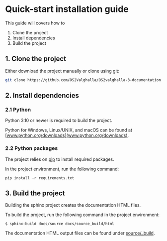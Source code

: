 # Quick-start installation guide
This guide will covers how to
1. Clone the project
2. Install dependencies
3. Build the project

## 1. Clone the project
Either download the project manually or clone using git:
```bash
git clone https://github.com/OS2Valghalla/OS2valghalla-3-documentation.git
```
## 2. Install dependencies
### 2.1 Python
Python 3.10 or newer is required to build the project. 

Python for Windows, Linux/UNIX, and macOS can be found at [www.python.org/downloads](www.python.org/downloads).
### 2.2 Python packages
The project relies on [pip](https://pip.pypa.io/en/stable/) to install required packages.

In the project environment, run the following command:
```
pip install -r requirements.txt
```
## 3. Build the project
Building the sphinx project creates the documentation HTML files.

To build the project, run the following command in the project environment:
```
$ sphinx-build docs/source docs/source_build/html
```

The documentation HTML output files can be found under [source/_build](docs/source/_build/).